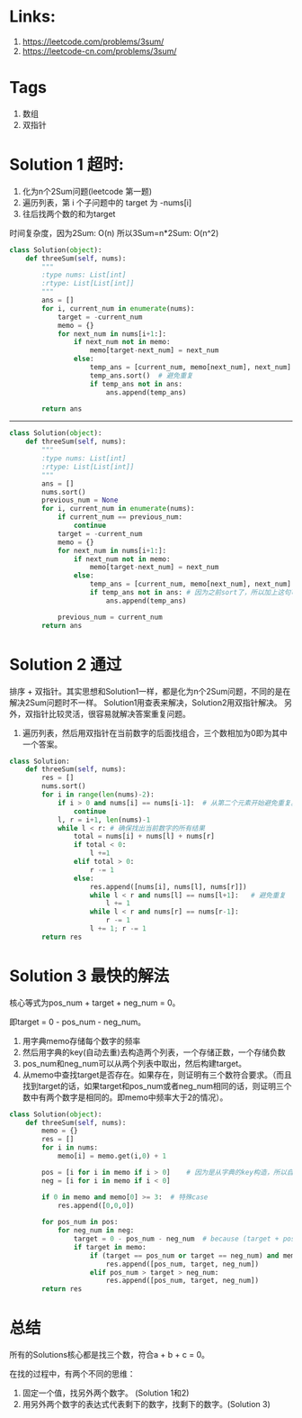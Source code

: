 # Links:
1. https://leetcode.com/problems/3sum/
2. https://leetcode-cn.com/problems/3sum/

# Tags
1. 数组
2. 双指针

# Solution 1 超时:
1. 化为n个2Sum问题(leetcode 第一题)
2. 遍历列表，第 i 个子问题中的 target 为 -nums[i]
3. 往后找两个数的和为target

时间复杂度，因为2Sum: O(n) 所以3Sum=n*2Sum: O(n^2)


```python
class Solution(object):
    def threeSum(self, nums):
        """
        :type nums: List[int]
        :rtype: List[List[int]]
        """
        ans = []
        for i, current_num in enumerate(nums):
            target = -current_num
            memo = {}
            for next_num in nums[i+1:]:
                if next_num not in memo:
                    memo[target-next_num] = next_num
                else:
                    temp_ans = [current_num, memo[next_num], next_num]
                    temp_ans.sort()  # 避免重复
                    if temp_ans not in ans:
                        ans.append(temp_ans)

        return ans

```

---
```python
class Solution(object):
    def threeSum(self, nums):
        """
        :type nums: List[int]
        :rtype: List[List[int]]
        """
        ans = []
        nums.sort() 
        previous_num = None
        for i, current_num in enumerate(nums):
            if current_num == previous_num:
                continue
            target = -current_num
            memo = {}
            for next_num in nums[i+1:]:
                if next_num not in memo:
                    memo[target-next_num] = next_num
                else:
                    temp_ans = [current_num, memo[next_num], next_num]
                    if temp_ans not in ans: # 因为之前sort了，所以加上这句可以避免重复
                        ans.append(temp_ans)

            previous_num = current_num
        return ans
```

# Solution 2 通过
排序 + 双指针。其实思想和Solution1一样，都是化为n个2Sum问题，不同的是在解决2Sum问题时不一样。 Solution1用查表来解决，Solution2用双指针解决。
另外，双指针比较灵活，很容易就解决答案重复问题。

1. 遍历列表，然后用双指针在当前数字的后面找组合，三个数相加为0即为其中一个答案。
```python
class Solution:
    def threeSum(self, nums):
        res = []
        nums.sort()
        for i in range(len(nums)-2): 
            if i > 0 and nums[i] == nums[i-1]:  # 从第二个元素开始避免重复。例如nums = [0, 0, 0]
                continue
            l, r = i+1, len(nums)-1
            while l < r: # 确保找出当前数字的所有结果
                total = nums[i] + nums[l] + nums[r] 
                if total < 0:
                    l +=1 
                elif total > 0:
                    r -= 1
                else:
                    res.append([nums[i], nums[l], nums[r]])
                    while l < r and nums[l] == nums[l+1]:   # 避免重复
                        l += 1
                    while l < r and nums[r] == nums[r-1]:
                        r -= 1
                    l += 1; r -= 1
        return res
```

# Solution 3 最快的解法
核心等式为pos_num + target + neg_num = 0。

即target = 0 - pos_num - neg_num。

1. 用字典memo存储每个数字的频率
2. 然后用字典的key(自动去重)去构造两个列表，一个存储正数，一个存储负数
3. pos_num和neg_num可以从两个列表中取出，然后构建target。
4. 从memo中查找target是否存在。如果存在，则证明有三个数符合要求。（而且找到target的话，如果target和pos_num或者neg_num相同的话，则证明三个数中有两个数字是相同的。即memo中频率大于2的情况）。

```python
class Solution(object):
    def threeSum(self, nums):
        memo = {}
        res = []
        for i in nums: 
            memo[i] = memo.get(i,0) + 1

        pos = [i for i in memo if i > 0]    # 因为是从字典的key构造，所以自动去重了
        neg = [i for i in memo if i < 0]

        if 0 in memo and memo[0] >= 3:  # 特殊case
            res.append([0,0,0])
            
        for pos_num in pos:
            for neg_num in neg:
                target = 0 - pos_num - neg_num  # because (target + pos_num + neg_num) == 0
                if target in memo:
                    if (target == pos_num or target == neg_num) and memo[target] >= 2:
                        res.append([pos_num, target, neg_num])
                    elif pos_num > target > neg_num:
                        res.append([pos_num, target, neg_num])
        return res
```

# 总结
所有的Solutions核心都是找三个数，符合a + b + c = 0。

在找的过程中，有两个不同的思维：
1. 固定一个值，找另外两个数字。 (Solution 1和2)
2. 用另外两个数字的表达式代表剩下的数字，找剩下的数字。(Solution 3)